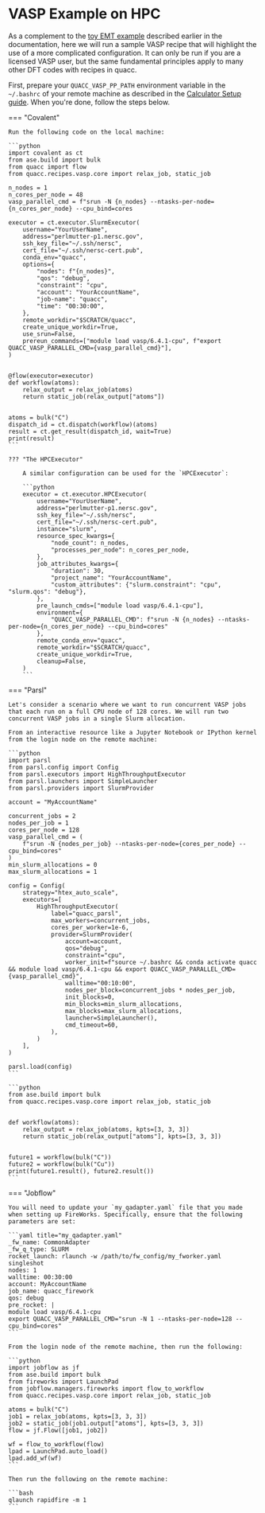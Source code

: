 # VASP Example on HPC

As a complement to the [toy EMT example](../wflow_engine/executors2.md) described earlier in the documentation, here we will run a sample VASP recipe that will highlight the use of a more complicated configuration. It can only be run if you are a licensed VASP user, but the same fundamental principles apply to many other DFT codes with recipes in quacc.

First, prepare your `QUACC_VASP_PP_PATH` environment variable in the `~/.bashrc` of your remote machine as described in the [Calculator Setup guide](../../install/codes.md). When you're done, follow the steps below.

=== "Covalent"

    Run the following code on the local machine:

    ```python
    import covalent as ct
    from ase.build import bulk
    from quacc import flow
    from quacc.recipes.vasp.core import relax_job, static_job

    n_nodes = 1
    n_cores_per_node = 48
    vasp_parallel_cmd = f"srun -N {n_nodes} --ntasks-per-node={n_cores_per_node} --cpu_bind=cores

    executor = ct.executor.SlurmExecutor(
        username="YourUserName",
        address="perlmutter-p1.nersc.gov",
        ssh_key_file="~/.ssh/nersc",
        cert_file="~/.ssh/nersc-cert.pub",
        conda_env="quacc",
        options={
            "nodes": f"{n_nodes}",
            "qos": "debug",
            "constraint": "cpu",
            "account": "YourAccountName",
            "job-name": "quacc",
            "time": "00:30:00",
        },
        remote_workdir="$SCRATCH/quacc",
        create_unique_workdir=True,
        use_srun=False,
        prereun_commands=["module load vasp/6.4.1-cpu", f"export QUACC_VASP_PARALLEL_CMD={vasp_parallel_cmd}"],
    )


    @flow(executor=executor)
    def workflow(atoms):
        relax_output = relax_job(atoms)
        return static_job(relax_output["atoms"])


    atoms = bulk("C")
    dispatch_id = ct.dispatch(workflow)(atoms)
    result = ct.get_result(dispatch_id, wait=True)
    print(result)
    ```

    ??? "The HPCExecutor"

        A similar configuration can be used for the `HPCExecutor`:

        ```python
        executor = ct.executor.HPCExecutor(
            username="YourUserName",
            address="perlmutter-p1.nersc.gov",
            ssh_key_file="~/.ssh/nersc",
            cert_file="~/.ssh/nersc-cert.pub",
            instance="slurm",
            resource_spec_kwargs={
                "node_count": n_nodes,
                "processes_per_node": n_cores_per_node,
            },
            job_attributes_kwargs={
                "duration": 30,
                "project_name": "YourAccountName",
                "custom_attributes": {"slurm.constraint": "cpu", "slurm.qos": "debug"},
            },
            pre_launch_cmds=["module load vasp/6.4.1-cpu"],
            environment={
                "QUACC_VASP_PARALLEL_CMD": f"srun -N {n_nodes} --ntasks-per-node={n_cores_per_node} --cpu_bind=cores"
            },
            remote_conda_env="quacc",
            remote_workdir="$SCRATCH/quacc",
            create_unique_workdir=True,
            cleanup=False,
        )
        ```

=== "Parsl"

    Let's consider a scenario where we want to run concurrent VASP jobs that each run on a full CPU node of 128 cores. We will run two concurrent VASP jobs in a single Slurm allocation.

    From an interactive resource like a Jupyter Notebook or IPython kernel from the login node on the remote machine:

    ```python
    import parsl
    from parsl.config import Config
    from parsl.executors import HighThroughputExecutor
    from parsl.launchers import SimpleLauncher
    from parsl.providers import SlurmProvider

    account = "MyAccountName"

    concurrent_jobs = 2
    nodes_per_job = 1
    cores_per_node = 128
    vasp_parallel_cmd = (
        f"srun -N {nodes_per_job} --ntasks-per-node={cores_per_node} --cpu_bind=cores"
    )
    min_slurm_allocations = 0
    max_slurm_allocations = 1

    config = Config(
        strategy="htex_auto_scale",
        executors=[
            HighThroughputExecutor(
                label="quacc_parsl",
                max_workers=concurrent_jobs,
                cores_per_worker=1e-6,
                provider=SlurmProvider(
                    account=account,
                    qos="debug",
                    constraint="cpu",
                    worker_init=f"source ~/.bashrc && conda activate quacc && module load vasp/6.4.1-cpu && export QUACC_VASP_PARALLEL_CMD={vasp_parallel_cmd}",
                    walltime="00:10:00",
                    nodes_per_block=concurrent_jobs * nodes_per_job,
                    init_blocks=0,
                    min_blocks=min_slurm_allocations,
                    max_blocks=max_slurm_allocations,
                    launcher=SimpleLauncher(),
                    cmd_timeout=60,
                ),
            )
        ],
    )

    parsl.load(config)
    ```

    ```python
    from ase.build import bulk
    from quacc.recipes.vasp.core import relax_job, static_job


    def workflow(atoms):
        relax_output = relax_job(atoms, kpts=[3, 3, 3])
        return static_job(relax_output["atoms"], kpts=[3, 3, 3])


    future1 = workflow(bulk("C"))
    future2 = workflow(bulk("Cu"))
    print(future1.result(), future2.result())
    ```

=== "Jobflow"

    You will need to update your `my_qadapter.yaml` file that you made when setting up FireWorks. Specifically, ensure that the following parameters are set:

    ```yaml title="my_qadapter.yaml"
    _fw_name: CommonAdapter
    _fw_q_type: SLURM
    rocket_launch: rlaunch -w /path/to/fw_config/my_fworker.yaml singleshot
    nodes: 1
    walltime: 00:30:00
    account: MyAccountName
    job_name: quacc_firework
    qos: debug
    pre_rocket: |
    module load vasp/6.4.1-cpu
    export QUACC_VASP_PARALLEL_CMD="srun -N 1 --ntasks-per-node=128 --cpu_bind=cores"
    ```

    From the login node of the remote machine, then run the following:

    ```python
    import jobflow as jf
    from ase.build import bulk
    from fireworks import LaunchPad
    from jobflow.managers.fireworks import flow_to_workflow
    from quacc.recipes.vasp.core import relax_job, static_job

    atoms = bulk("C")
    job1 = relax_job(atoms, kpts=[3, 3, 3])
    job2 = static_job(job1.output["atoms"], kpts=[3, 3, 3])
    flow = jf.Flow([job1, job2])

    wf = flow_to_workflow(flow)
    lpad = LaunchPad.auto_load()
    lpad.add_wf(wf)
    ```

    Then run the following on the remote machine:

    ```bash
    qlaunch rapidfire -m 1
    ```
